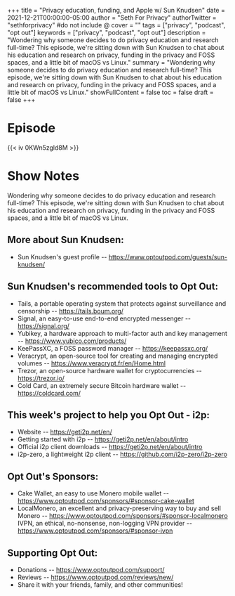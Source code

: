 +++
title = "Privacy education, funding, and Apple w/ Sun Knudsen"
date = 2021-12-21T00:00:00-05:00
author = "Seth For Privacy"
authorTwitter = "sethforprivacy" #do not include @
cover = ""
tags = ["privacy", "podcast", "opt out"]
keywords = ["privacy", "podcast", "opt out"]
description = "Wondering why someone decides to do privacy education and research full-time? This episode, we're sitting down with Sun Knudsen to chat about his education and research on privacy, funding in the privacy and FOSS spaces, and a little bit of macOS vs Linux."
summary = "Wondering why someone decides to do privacy education and research full-time? This episode, we're sitting down with Sun Knudsen to chat about his education and research on privacy, funding in the privacy and FOSS spaces, and a little bit of macOS vs Linux."
showFullContent = false
toc = false
draft = false
+++

# Episode

<div id="buzzsprout-player-9763338"></div><script src="https://www.buzzsprout.com/1790481/9763338-privacy-education-funding-and-apple-w-sun-knudsen.js?container_id=buzzsprout-player-9763338&player=small" type="text/javascript" charset="utf-8"></script>

{{< iv 0KWn5zgld8M >}}

# Show Notes

Wondering why someone decides to do privacy education and research full-time? This episode, we're sitting down with Sun Knudsen to chat about his education and research on privacy, funding in the privacy and FOSS spaces, and a little bit of macOS vs Linux.

## More about Sun Knudsen:

- Sun Knudsen's guest profile -- https://www.optoutpod.com/guests/sun-knudsen/ 

## Sun Knudsen's recommended tools to Opt Out:

- Tails, a portable operating system that protects against surveillance and censorship -- https://tails.boum.org/
- Signal, an easy-to-use end-to-end encrypted messenger -- https://signal.org/
- Yubikey, a hardware approach to multi-factor auth and key management -- https://www.yubico.com/products/
- KeePassXC, a FOSS password manager -- https://keepassxc.org/
- Veracrypt, an open-source tool for creating and managing encrypted volumes -- https://www.veracrypt.fr/en/Home.html
- Trezor, an open-source hardware wallet for cryptocurrencies -- https://trezor.io/
- Cold Card, an extremely secure Bitcoin hardware wallet -- https://coldcard.com/

## This week's project to help you Opt Out - i2p:

- Website -- https://geti2p.net/en/
- Getting started with i2p -- https://geti2p.net/en/about/intro
- Official i2p client downloads -- https://geti2p.net/en/about/intro
- i2p-zero, a lightweight i2p client -- https://github.com/i2p-zero/i2p-zero

## Opt Out's Sponsors:

- Cake Wallet, an easy to use Monero mobile wallet -- https://www.optoutpod.com/sponsors/#sponsor-cake-wallet
- LocalMonero, an excellent and privacy-preserving way to buy and sell Monero -- https://www.optoutpod.com/sponsors/#sponsor-localmonero
    IVPN, an ethical, no-nonsense, non-logging VPN provider -- https://www.optoutpod.com/sponsors/#sponsor-ivpn

## Supporting Opt Out:

- Donations -- https://www.optoutpod.com/support/
- Reviews -- https://www.optoutpod.com/reviews/new/
- Share it with your friends, family, and other communities!

